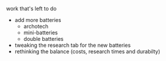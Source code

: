 work that's left to do
- add more batteries
  - archotech
  - mini-batteries
  - double batteries
- tweaking the research tab for the new batteries
- rethinking the balance (costs, research times and durabilty)
